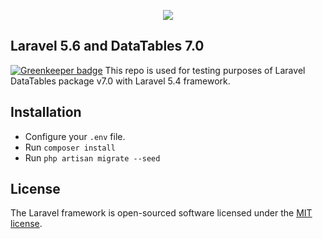 <p align="center"><img src="https://laravel.com/assets/img/components/logo-laravel.svg"></p>

## Laravel 5.6 and DataTables 7.0 

[![Greenkeeper badge](https://badges.greenkeeper.io/yajra/dt54.svg)](https://greenkeeper.io/)
This repo is used for testing purposes of Laravel DataTables package v7.0 with Laravel 5.4 framework.

## Installation
- Configure your `.env` file.
- Run `composer install`
- Run `php artisan migrate --seed`

## License

The Laravel framework is open-sourced software licensed under the [MIT license](http://opensource.org/licenses/MIT).

